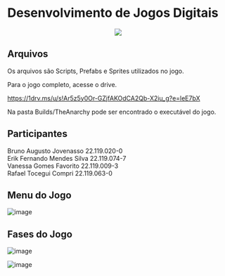 # Desenvolvimento de Jogos Digitais

<p align="center">
    <img align="center" src="https://user-images.githubusercontent.com/80861112/171758854-e4c38a60-2e6a-41ab-b9f2-8ba66d160c03.png">
</p>

## Arquivos

Os arquivos são Scripts, Prefabs e Sprites utilizados no jogo.

Para o jogo completo, acesse o drive.

https://1drv.ms/u/s!Ar5z5y0Or-GZjfAKOdCA2Qb-X2iu_g?e=leE7bX

Na pasta Builds/TheAnarchy pode ser encontrado o executável do jogo.

## Participantes
Bruno Augusto Jovenasso             22.119.020-0<br/>
Erik Fernando Mendes Silva          22.119.074-7<br/>
Vanessa Gomes Favorito              22.119.009-3<br/>
Rafael Tocegui Compri               22.119.063-0<br/>


## Menu do Jogo

![image](https://user-images.githubusercontent.com/80861112/171770952-aa086cbd-5c7d-43da-bb35-235f0f4592fc.png)

## Fases do Jogo

![image](https://user-images.githubusercontent.com/80861112/171771448-e51e9055-1fb9-4f63-9e5b-0e936ba769d7.png)

![image](https://user-images.githubusercontent.com/80861112/171771534-96e5887b-0c35-424c-b5ec-8078c0b98c8a.png)
